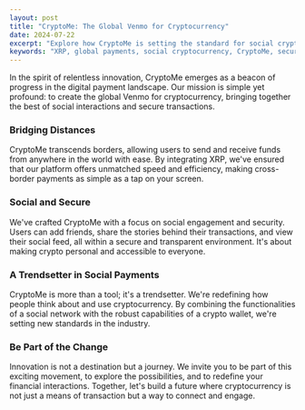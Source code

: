 ```yaml
---
layout: post
title: "CryptoMe: The Global Venmo for Cryptocurrency"
date: 2024-07-22
excerpt: "Explore how CryptoMe is setting the standard for social cryptocurrency payments, enabling users to connect and transact globally."
keywords: "XRP, global payments, social cryptocurrency, CryptoMe, secure transactions, cross-border payments"
---
```


In the spirit of relentless innovation, CryptoMe emerges as a beacon of progress in the digital payment landscape. Our mission is simple yet profound: to create the global Venmo for cryptocurrency, bringing together the best of social interactions and secure transactions.

### Bridging Distances

CryptoMe transcends borders, allowing users to send and receive funds from anywhere in the world with ease. By integrating XRP, we've ensured that our platform offers unmatched speed and efficiency, making cross-border payments as simple as a tap on your screen.

### Social and Secure

We've crafted CryptoMe with a focus on social engagement and security. Users can add friends, share the stories behind their transactions, and view their social feed, all within a secure and transparent environment. It's about making crypto personal and accessible to everyone.

### A Trendsetter in Social Payments

CryptoMe is more than a tool; it's a trendsetter. We're redefining how people think about and use cryptocurrency. By combining the functionalities of a social network with the robust capabilities of a crypto wallet, we're setting new standards in the industry.

### Be Part of the Change

Innovation is not a destination but a journey. We invite you to be part of this exciting movement, to explore the possibilities, and to redefine your financial interactions. Together, let's build a future where cryptocurrency is not just a means of transaction but a way to connect and engage.